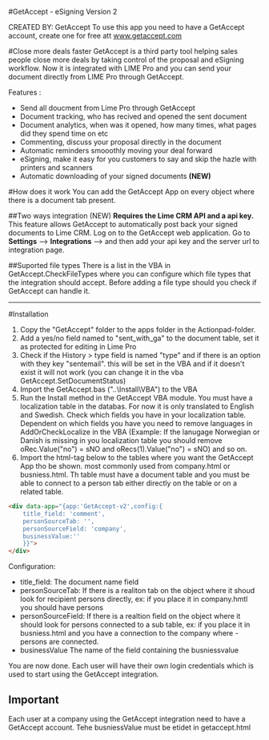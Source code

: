 #GetAccept - eSigning Version 2

CREATED BY: GetAccept
To use this app you need to have a GetAccept account, create one for free att www.getaccept.com 

#Close more deals faster
GetAccept is a third party tool helping sales people close more deals by taking control of the proposal and eSigning workflow. Now it is integrated with LIME Pro and you can send your document directly from LIME Pro through GetAccept. 

Features :
- Send all doucment from Lime Pro through GetAccept
- Document tracking, who has recived and opened the sent document
- Document analytics, when was it opened, how many times, what pages did they spend time on etc
- Commenting, discuss your proposal directly in the document
- Automatic reminders smooothly moving your deal forward
- eSigning, make it easy for you customers to say and skip the hazle with printers and scanners
- Automatic downloading of your signed documents **(NEW)**

#How does it work
You can add the GetAccept App on every object where there is a document tab present. 

##Two ways integration (NEW)
__Requires the Lime CRM API and a api key.__
This feature allows GetAccept to automatically post back your signed documents to Lime CRM.
Log on to the GetAccept web application. Go to **Settings** --> **Integrations** --> and then add your api key and the server url to integration page. 

##Suported file types 
There is a list in the VBA in GetAccept.CheckFileTypes where you can configure which file types that the integration should accept. Before adding a file type should you check if GetAccept can handle it. 

----------

#Installation
1. Copy the "GetAccept" folder to the apps folder in the Actionpad-folder.
2. Add a yes/no field named to "sent_with_ga" to the document table, set it as protected for editing in Lime Pro
3. Check if the History > type field is named "type" and if there is an option with they key "sentemail". this will be set in the VBA and if it doesn't exist it will not work (you can change it in the vba GetAccept.SetDocumentStatus)
4. Import the GetAccept.bas ("..\Install\VBA") to the VBA
5. Run the Install method in the GetAccept VBA module. You must have a localization table in the databas. For now it is only translated to English and Swedish. Check which fields you have in your localization table. Dependent on which fields you have you need to remove languages in AddOrCheckLocalize in the VBA (Example: If the lanugage Norwegian or Danish is missing in you localization table you should remove oRec.Value("no") = sNO and oRecs(1).Value("no") = sNO) and so on.
6. Import the html-tag below to the tables where you want the GetAccept App tho be shown. most commonly used from company.html or busniess.html. Th table must have a document table and you must be able to connect to a person tab either directly on the table or on a related table.

``` html
<div data-app="{app:'GetAccept-v2',config:{
	title_field: 'comment', 
	personSourceTab: '', 	
	personSourceField: 'company',
	businessValue:''  
	}}">
</div>
```
Configuration:
- title_field: The document name field
- personSourceTab: If there is a realiton tab on the object where it shoud look for recipient persons directly, ex: if you place it in company.hmtl you should have persons
- personSourceField: If there is a realtion field on the object where it should look for persons connected to a sub table, ex: if you place it in busniess.html and you have a connection to the company where - persons are connected. 
- businessValue The name of the field containing the busniessvalue

You are now done. Each user will have their own login credentials which is used to start using the GetAccept integration.

## Important
Each user at a company using the GetAccept integration need to have a GetAccept account.
Tehe busniessValue must be etidet in getaccept.html
